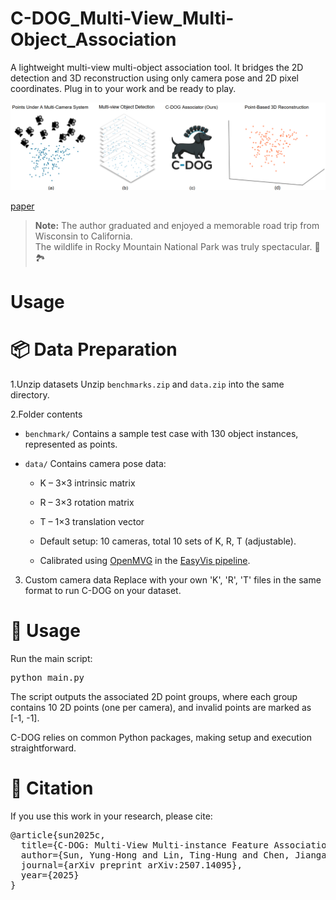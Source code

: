 # C-DOG_Multi-View_Multi-Object_Association
A lightweight multi-view multi-object association tool. It bridges the 2D detection and 3D reconstruction using only camera pose and 2D pixel coordinates. Plug in to your work and be ready to play.

![Alt text](images/cdogUsage.png)

[paper](https://arxiv.org/abs/2507.14095)

> **Note:** The author graduated and enjoyed a memorable road trip from Wisconsin to California.  
> The wildlife in Rocky Mountain National Park was truly spectacular. 🦌🏞

# Usage

# 📦 Data Preparation

1.Unzip datasets
Unzip `benchmarks.zip` and `data.zip` into the same directory.

2.Folder contents
- `benchmark/`
Contains a sample test case with 130 object instances, represented as points.

- `data/`
Contains camera pose data:

  - K – 3×3 intrinsic matrix

  - R – 3×3 rotation matrix

  - T – 1×3 translation vector

  - Default setup: 10 cameras, total 10 sets of K, R, T (adjustable).

  - Calibrated using [OpenMVG](https://github.com/openMVG/openMVG) in the [EasyVis pipeline](https://github.com/Yunghong/EasyVis).

3. Custom camera data
Replace with your own 'K', 'R', 'T' files in the same format to run C-DOG on your dataset.

# 🚀 Usage
Run the main script:
<pre>python main.py  </pre>

The script outputs the associated 2D point groups, where each group contains 10 2D points (one per camera), and invalid points are marked as [-1, -1].

C-DOG relies on common Python packages, making setup and execution straightforward.

# 📜 Citation
If you use this work in your research, please cite:
<pre>@article{sun2025c,
  title={C-DOG: Multi-View Multi-instance Feature Association Using Connected δ-Overlap Graphs},
  author={Sun, Yung-Hong and Lin, Ting-Hung and Chen, Jiangang and Jiang, Hongrui and Hu, Yu Hen},
  journal={arXiv preprint arXiv:2507.14095},
  year={2025}
}  </pre>
